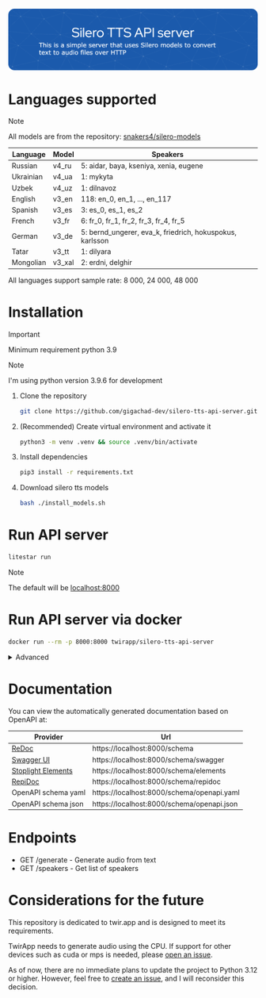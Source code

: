 <!-- Created in https://leviarista.github.io/github-profile-header-generator/ -->
![Header](./header.png)

# Languages supported

> [!NOTE]
> All models are from the repository: [snakers4/silero-models](https://github.com/snakers4/silero-models)

| Language | Model | Speakers |
|--------|--------|--------|
| Russian | v4_ru | 5: aidar, baya, kseniya, xenia, eugene |
| Ukrainian | v4_ua | 1: mykyta |
| Uzbek | v4_uz | 1: dilnavoz | 
| English | v3_en | 118: en_0, en_1, ..., en_117 |
| Spanish | v3_es | 3: es_0, es_1, es_2 |
| French | v3_fr | 6: fr_0, fr_1, fr_2, fr_3, fr_4, fr_5 | 
| German | v3_de | 5: bernd_ungerer, eva_k, friedrich, hokuspokus, karlsson | 
| Tatar | v3_tt | 1: dilyara | 
| Mongolian | v3_xal | 2: erdni, delghir | 

All languages support sample rate: 8 000, 24 000, 48 000

# Installation
> [!IMPORTANT]
> Minimum requirement python 3.9

> [!NOTE]
> I'm using python version 3.9.6 for development

1. Clone the repository
    ```bash
    git clone https://github.com/gigachad-dev/silero-tts-api-server.git && cd silero-tts-api-server
    ```
2. (Recommended) Create virtual environment and activate it
    ```bash
    python3 -m venv .venv && source .venv/bin/activate
    ```
3. Install dependencies
    ```bash
    pip3 install -r requirements.txt
    ```
4. Download silero tts models
    ```bash
    bash ./install_models.sh
    ```

# Run API server
```bash
litestar run
```
> [!NOTE]
>  The default will be [localhost:8000](http://localhost:8000/)

# Run API server via docker
```bash
docker run --rm -p 8000:8000 twirapp/silero-tts-api-server
```

<details>
<summary>Advanced</summary>

Build the API server image:
```bash
docker build -f docker/Dockerfile -t silero-tts-api-server .
```

Run the API server container:
```bash
docker run --rm -p 8000:8000 silero-tts-api-server
```

Run the Docker Compose to start the server:
```bash
docker-compose -f docker/compose.yml up
```

</details>

# Documentation
You can view the automatically generated documentation based on OpenAPI at:

| Provider | Url |
|--------|--------|
| [ReDoc](https://redocly.com/redoc) | https://localhost:8000/schema |
| [Swagger UI](https://swagger.io) | https://localhost:8000/schema/swagger |
| [Stoplight Elements](https://stoplight-site.webflow.io/open-source/elements) | https://localhost:8000/schema/elements |
| [RepiDoc](https://rapidocweb.com) | https://localhost:8000/schema/repidoc |
| OpenAPI schema yaml | https://localhost:8000/schema/openapi.yaml |
| OpenAPI schema json | https://localhost:8000/schema/openapi.json |

# Endpoints

- GET /generate - Generate audio from text
- GET /speakers - Get list of speakers

# Considerations for the future
This repository is dedicated to twir.app and is designed to meet its requirements.

TwirApp needs to generate audio using the CPU. If support for other devices such as cuda or mps is needed, please [open an issue](https://github.com/twirapp/silero-tts-api-server/issues/new?title=Support%20for%20%60cuba%60%20and%20%60mps%60%20devices).

As of now, there are no immediate plans to update the project to Python 3.12 or higher. However, feel free to [create an issue](https://github.com/twirapp/silero-tts-api-server/issues/new?title=Support%20python%203.12%20and%20higher), and I will reconsider this decision.
